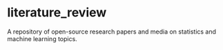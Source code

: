 # literature_review
A repository of open-source research papers and media on statistics and machine learning topics. 
